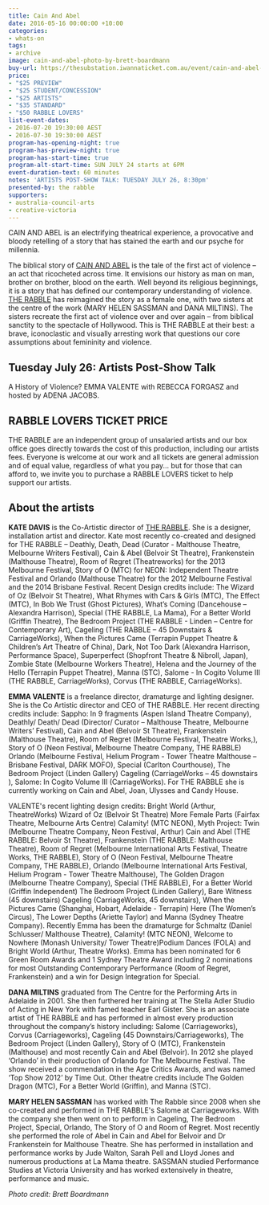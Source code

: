 ```yaml
---
title: Cain And Abel
date: 2016-05-16 00:00:00 +10:00
categories:
- whats-on
tags:
- archive
image: cain-and-abel-photo-by-brett-boardmann
buy-url: https://thesubstation.iwannaticket.com.au/event/cain-and-abel-MTEwNjc
price:
- "$25 PREVIEW"
- "$25 STUDENT/CONCESSION"
- "$25 ARTISTS"
- "$35 STANDARD"
- "$50 RABBLE LOVERS"
list-event-dates:
- 2016-07-20 19:30:00 AEST
- 2016-07-30 19:30:00 AEST
program-has-opening-night: true
program-has-preview-night: true
program-has-start-time: true
program-alt-start-time: SUN JULY 24 starts at 6PM
event-duration-text: 60 minutes
notes: 'ARTISTS POST-SHOW TALK: TUESDAY JULY 26, 8:30pm'
presented-by: the rabble
supporters:
- australia-council-arts
- creative-victoria
---
```


<!-- list-event-dates:
- 2016-07-20 19:30:00 AEST
- 2016-07-21 19:30:00 AEST
- 2016-07-22 19:30:00 AEST
- 2016-07-23 19:30:00 AEST
- 2016-07-24 18:00:00 AEST
- 2016-07-26 19:30:00 AEST
- 2016-07-27 19:30:00 AEST
- 2016-07-28 19:30:00 AEST
- 2016-07-29 19:30:00 AEST
- 2016-07-30 19:30:00 AEST
- program-dates-is-list: true
-->


<!-- PRESENTED BY THE RABBLE
DURATION: 60 MINS
PREVIEW: WED 20 JULY, 7.30PM
OPENING: THURS 21 JULY, 7.30PM
FRI 22 JULY, 7.30PM
SAT 23 JULY, 7.30PM
SUN 24 JULY, 6PM
TUES 26 JULY, 7.30PM (INC. POST- SHOW ARTIST TALK)
WED 27 JULY, 7.30PM
THURS 28 JULY, 7.30PM
FRI 29 JULY, 7.30PM
SAT 30 JULY, 7.30PM
$25 PREVIEW
$25 UNWAGED/STUDENT
/CONCESSION/ARTISTS
$35 STANDARD
$50 RABBLE LOVERS -->

<!-- http://thesubstation.org.au/show/cain-and-abel/ -->

CAIN AND ABEL is an electrifying theatrical experience, a provocative and bloody retelling of a story that has stained the earth and our psyche for millennia.

The biblical story of [CAIN AND ABEL](http://therabble.com.au/cain-abel/) is the tale of the first act of violence – an act that ricocheted across time. It envisions our history as man on man, brother on brother, blood on the earth. Well beyond its religious beginnings, it is a story that has defined our contemporary understanding of violence. [THE RABBLE](http://therabble.com.au/) has reimagined the story as a female one, with two sisters at the centre of the work (MARY HELEN SASSMAN and DANA MILTINS). The sisters recreate the first act of violence over and over again – from biblical sanctity to the spectacle of Hollywood. This is THE RABBLE at their best: a brave, iconoclastic and visually arresting work that questions our core assumptions about femininity and violence.

## Tuesday July 26: Artists Post-Show Talk
A History of Violence? EMMA VALENTE with REBECCA FORGASZ and hosted by ADENA JACOBS.


## RABBLE LOVERS TICKET PRICE

THE RABBLE are an independent group of unsalaried artists and our box office goes directly towards the cost of this production, including our artists fees. Everyone is welcome at our work and all tickets are general admission and of equal value, regardless of what you pay... but for those that can afford to, we invite you to purchase a RABBLE LOVERS ticket to help support our artists.

## About the artists

**KATE DAVIS** is the Co-Artistic director of [THE RABBLE](http://therabble.com.au/). She is a designer, installation artist and director. Kate most recently co-created and designed for THE RABBLE – Deathly, Death, Dead (Curator - Malthouse Theatre, Melbourne Writers Festival), Cain & Abel (Belvoir St Theatre), Frankenstein (Malthouse Theatre), Room of Regret (Theatreworks) for the 2013 Melbourne Festival, Story of O (MTC) for NEON: Independent Theatre Festival and Orlando (Malthouse Theatre) for the 2012 Melbourne Festival and the 2014 Brisbane Festival. Recent Design credits include: The Wizard of Oz (Belvoir St Theatre), What Rhymes with Cars & Girls (MTC), The Effect (MTC), In Bob We Trust (Ghost Pictures), What’s Coming (Dancehouse – Alexandra Harrison), Special (THE RABBLE, La Mama), For a Better World (Griffin Theatre), The Bedroom Project (THE RABBLE - Linden – Centre for Contemporary Art), Cageling (THE RABBLE – 45 Downstairs & CarriageWorks), When the Pictures Came (Terrapin Puppet Theatre & Children’s Art Theatre of China), Dark, Not Too Dark (Alexandra Harrison, Performance Space), Superperfect (Shopfront Theatre & Nibroll, Japan), Zombie State (Melbourne Workers Theatre), Helena and the Journey of the Hello (Terrapin Puppet Theatre), Manna (STC), Salome - In Cogito Volume III (THE RABBLE, CarriageWorks), Corvus (THE RABBLE, CarriageWorks).

**EMMA VALENTE** is a freelance director, dramaturge and lighting designer. She is the Co Artistic director and CEO of THE RABBLE. Her recent directing credits include: Sappho: In 9 fragments (Aspen Island Theatre Company), Deathly/ Death/ Dead (Director/ Curator – Malthouse Theatre, Melbourne Writers’ Festival), Cain and Abel (Belvoir St Theatre), Frankenstein (Malthouse Theatre), Room of Regret (Melbourne Festival, Theatre Works,), Story of O (Neon Festival, Melbourne Theatre Company, THE RABBLE) Orlando (Melbourne Festival, Helium Program - Tower Theatre Malthouse – Brisbane Festival, DARK MOFO), Special (Carlton Courthouse), The Bedroom Project (Linden Gallery) Cageling (CarriageWorks – 45 downstairs ), Salome: In Cogito Volume III (CarriageWorks). For THE RABBLE she is currently working on Cain and Abel, Joan, Ulysses and Candy House.

VALENTE's recent lighting design credits: Bright World (Arthur, TheatreWorks) Wizard of Oz (Belvoir St Theatre) More Female Parts (Fairfax Theatre, Melbourne Arts Centre) Calamity! (MTC NEON), Myth Project: Twin (Melbourne Theatre Company, Neon Festival, Arthur) Cain and Abel (THE RABBLE: Belvoir St Theatre), Frankenstein (THE RABBLE: Malthouse Theatre), Room of Regret (Melbourne International Arts Festival, Theatre Works, THE RABBLE), Story of O (Neon Festival, Melbourne Theatre Company, THE RABBLE), Orlando (Melbourne International Arts Festival, Helium Program - Tower Theatre Malthouse), The Golden Dragon (Melbourne Theatre Company), Special (THE RABBLE), For a Better World (Griffin Independent) The Bedroom Project (Linden Gallery), Bare Witness (45 downstairs) Cageling (CarriageWorks, 45 downstairs), When the Pictures Came (Shanghai, Hobart, Adelaide - Terrapin) Here (The Women’s Circus), The Lower Depths (Ariette Taylor) and Manna (Sydney Theatre Company). Recently Emma has been the dramaturge for Schmaltz (Daniel Schlusser/ Malthouse Theatre), Calamity! (MTC NEON), Welcome to Nowhere (Monash University/ Tower Theatre)Podium Dances (FOLA) and Bright World (Arthur, Theatre Works). Emma has been nominated for 6 Green Room Awards and 1 Sydney Theatre Award including 2 nominations for most Outstanding Contemporary Performance (Room of Regret, Frankenstein) and a win for Design Integration for Special.

**DANA MILTINS** graduated from The Centre for the Performing Arts in Adelaide in 2001. She then furthered her training at The Stella Adler Studio of Acting in New York with famed teacher Earl Gister. She is an associate artist of THE RABBLE and has performed in almost every production throughout the company’s history including: Salome (Carriageworks), Corvus (Carriageworks), Cageling (45 Downstairs/Carriageworks), The Bedroom Project (Linden Gallery), Story of O (MTC), Frankenstein (Malthouse) and most recently Cain and Abel (Belvoir). In 2012 she played ‘Orlando’ in their production of Orlando for The Melbourne Festival. The show received a commendation in the Age Critics Awards, and was named ‘Top Show 2012’ by Time Out. Other theatre credits include The Golden Dragon (MTC), For a Better World (Griffin), and Manna (STC).

**MARY HELEN SASSMAN** has worked with The Rabble since 2008 when she co-created and performed in THE RABBLE's Salome at Carriageworks.  With the company she then went on to perform in Cageling, The Bedroom Project, Special, Orlando, The Story of O and Room of Regret.  Most recently she performed the role of Abel in Cain and Abel for Belvoir and Dr Frankenstein for Malthouse Theatre. She has performed in installation and performance works by Jude Walton, Sarah Pell and Lloyd Jones and numerous productions at La Mama theatre. SASSMAN studied Performance Studies at Victoria University and has worked extensively in theatre, performance and music.

_Photo credit: Brett Boardmann_
